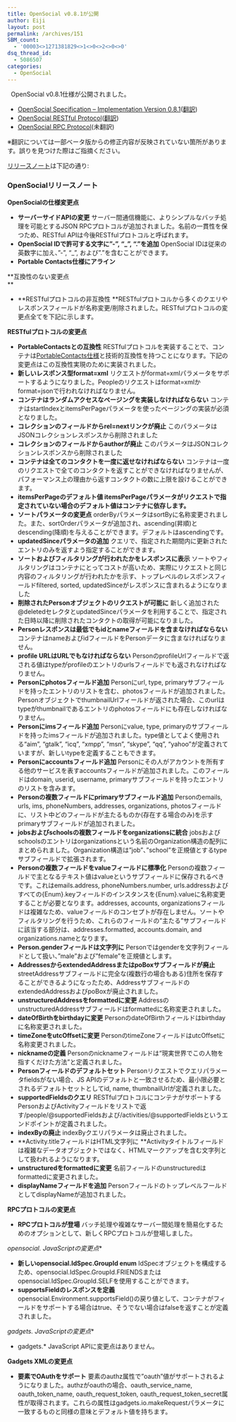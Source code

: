 ```yaml
---
title: OpenSocial v0.8.1が公開
author: Eiji
layout: post
permalink: /archives/151
SBM_count:
  - '00003<>1271381829<>1<>0<>2<>0<>0'
dsq_thread_id:
  - 5086507
categories:
  - OpenSocial
---
```

<div class="wp_plus_one_button" style="margin: 0 8px 8px 0; float:left; ">
  <g:plusone href="http://devlog.agektmr.com/archives/151" callback="wp_plus_one_handler"></g:plusone>
</div>

OpenSocial v0.8.1仕様が公開されました。

*   <a href="http://www.opensocial.org/Technical-Resources/opensocial-spec-v081" target="_blank">OpenSocial Specification &#8211; Implementation Version 0.8.1</a>(<a href="http://devlog.agektmr.com/wiki/index.php?cmd=read&page=OpenSocial%2FOpenSocial%20API仕様%20%28v0.8.1%29" target="_blank">翻訳</a>)<a href="http://www.opensocial.org/Technical-Resources/opensocial-spec-v081/restful-protocol" target="_blank"></a>
*   <a href="http://www.opensocial.org/Technical-Resources/opensocial-spec-v081/restful-protocol" target="_blank">OpenSocial RESTful Protocol</a>(<a href="http://devlog.agektmr.com/wiki/index.php?cmd=read&page=OpenSocial%2FResultful%20Protocol" target="_blank">翻訳</a>)<a href="http://www.opensocial.org/Technical-Resources/opensocial-spec-v081/rpc-protocol" target="_blank"></a>
*   <a href="http://www.opensocial.org/Technical-Resources/opensocial-spec-v081/rpc-protocol" target="_blank">OpenSocial RPC Protocol</a>(未翻訳)

※翻訳については一部ベータ版からの修正内容が反映されていない箇所があります。誤りを見つけた際はご指摘ください。

<a href="http://www.opensocial.org/Technical-Resources/opensocial-release-notes" target="_blank">リリースノート</a>は下記の通り:

### <span><span>OpenSocialリリースノート</span></span>

**OpenSocialの仕様変更点**

*   **サーバーサイドAPIの変更** サーバー間通信機能に、よりシンプルなバッチ処理を可能とするJSON RPCプロトコルが追加されました。名前の一貫性を保つため、RESTful APIは今後RESTfulプロトコルと呼ばれます。
*   **OpenSocial IDで許可する文字に&#8221;-&#8221;, &#8220;_&#8221;, &#8220;.&#8221;を追加** OpenSocial IDは従来の英数字に加え、&#8221;-&#8221;, &#8220;_&#8221;, および&#8221;.&#8221;を含むことができます。
*   **Portable Contacts仕様にアライン**

**互換性のない変更点  
**

*   **RESTfulプロトコルの非互換性 **RESTfulプロトコルから多くのクエリやレスポンスフィールドが名称変更/削除されました。RESTfulプロトコルの変更点全てを下記に示します。

**RESTfulプロトコルの変更点**

*   **PortableContactsとの互換性**<span> RESTfulプロトコルを実装することで、コンテナは<a href="http://portablecontacts.net/" target="_blank">PortableContacts仕様</a>と技術的互換性を持つことになります。下記の変更点はこの互換性実現のために実装されました。</span>
*   **新しいレスポンス型format=xml**<span> リクエストが</span><span>format=xmlパラメータをサポートするようになりました。</span><span>Peopleのリクエストは<span>format=xmlか</span><span>format=jsonで行われなければなりません。</span></span>
*   **コンテナはランダムアクセスなページングを実装しなければならない** コンテナはstartIndexとitemsPerPageパラメータを使ったページングの実装が必須となりました。
*   **コレクションのフィールドからrel=nextリンクが廃止** このパラメータはJSONコレクションレスポンスから削除されました
*   **コレクションのフィールドからauthorが廃止** <span>このパラメータはJSONコレクションレスポンスから削除されました</span>
*   **コンテナは全てのコンタクトを一度に返せなければならない** <span>コンテナは一度</span>のリクエストで全てのコンタクトを返すことができなければなりませんが、パフォーマンス上の理由から返すコンタクトの数に上限を設けることができます。
*   **<span>itemsPerPageのデフォルト値</span><span><span> itemsPerPageパラメータがリクエストで指定されていない場合のデフォルト値はコンテナに依存します。</span></span>**
*   **ソートパラメータの変更点** <span>orderByパラメータは</span><span>sortByに名称変更されました。また、sortOrderパラメータが追加され、ascending(昇順)とdescending(降順)を与えることができます。デフォルトはascendingです。</span>
*   **<span>updatedSinceパラメータの追加</span>** クエリで、指定された期間内に更新されたエントリのみを返すよう指定することができます。
*   **ソートおよびフィルタリングが行われたかをレスポンスに表示<span><span><span style="font-weight: normal;"> ソートやフィルタリングはコンテナにとってコストが高いため、実際にリクエストと同じ内容のフィルタリングが行われたかを示す、トップレベルのレスポンスフィールドfiltered, sorted, updatedSinceがレスポンスに含まれるようになりました</span></span></span>**
*   **削除されたPersonオブジェクトのリクエストが可能に** 新しく追加された@deletedセレクタとupdatedSinceパラメータを利用することで、指定された日時以降に削除されたコンタクトの取得が可能になりました。
*   **Personレスポンスは最低でもidとnameフィールドを含まなければならない** コンテナはnameおよびidフィールドをPersonデータに含まなければなりません。
*   **profile URLはURLでもなければならない** PersonのprofileUrlフィールドで返される値はtypeがprofileのエントリのurlsフィールドでも返されなければなりません。
*   **Personに<span>photosフィールド追加</span>** Personにurl, type, primaryサブフィールドを持ったエントリのリストを含む、photosフィールドが追加されました。Personオブジェクトで<span>thumbnailUrlフィールドが返された場合、このurlはtypeがthumbnailであるエントリのphotosフィールドにも存在しなければなりません。</span>
*   **Personに<span>imsフィールド追加</span>** Personにvalue, type, primaryのサブフィールドを持った<span>imsフィールドが追加されました。</span><span>type値としてよく使用される</span>&#8220;aim&#8221;, &#8220;gtalk&#8221;, &#8220;icq&#8221;, &#8220;xmpp&#8221;, &#8220;msn&#8221;, &#8220;skype&#8221;, &#8220;qq&#8221;, &#8220;yahoo&#8221;が定義されていますが、新しいtypeを定義することもできます。
*   **Personに<span>accountsフィールド追加</span>** Personにその人がアカウントを所有する他のサービスを表すaccountsフィールドが追加されました。このフィールドはdomain, userid, username, primaryサブフィールドを持ったエントリのリストを含みます。
*   **Personの<span>複数</span>フィールドにprimaryサブフィールド追加**<span> Personの</span><span>emails</span>,<span> </span><span>urls</span>,<span> </span><span>ims</span>,<span> </span><span>phoneNumbers</span>,<span> </span><span>addresses</span>,<span> </span><span>organizations,</span><span> </span><span>photos</span><span><span>フィールドに、リスト中どのフィールドが主たるものか(存在する場合のみ)を示すprimaryサブフィールドが追加されました。</span></span>
*   **<span>jobsおよび</span><span>schoolsの複数フィールドを</span><span>organizationsに統合</span>** jobsおよびschoolsのエントリはorganizationsという名前のOrganization構造の配列にまとめられました。Organization構造は&#8221;job&#8221;、&#8221;school&#8221;を<span>正規</span>値とするtypeサブフィールドで拡張されます。
*   **Personの複数フィールドをvalueフィールドに標準化** Personの複数フィールドで主となるテキスト値はvalueというサブフィールドに保存されるべきです。これはemails.address,<span><span> </span><span>phoneNumbers.number</span>,<span> </span><span>urls.addressおよびすべての{Enum}.keyフィールドのインスタンスを{Enum}.valueに名称変更することが必要となります。<span><span>addresses</span>,<span> </span><span>accounts</span>, <span>organizationsフィールドは複雑なため、valueフィールドのコンセプトが存在しません。ソートやフィルタリングを行うため、これらのフィールドの&#8221;主たる&#8221;サブフィールドに該当する部分は、<span><span>addresses.formatted</span>,<span> </span><span>accounts.domain</span>, and<span> </span><span>organizations.nameとなります。</span></span></span></span></span></span>
*   **Person.<span>genderフィールドは文字列に</span>** Personではgenderを文字列フィールドとして扱い、&#8221;male&#8221;および&#8221;female&#8221;を正規値とします。
*   **Addressesから<span>extendedAddressまたは</span><span>poBoxサブフィールドが廃止</span>** streetAddressサブフィールドに完全な(複数行の場合もある)住所を保存することができるようになったため、Addressサブフィールドの<span>extendedAddressおよび</span><span>poBoxが廃止されました。</span>
*   **<span>unstructuredAddressを</span><span>formattedに変更</span>** Addressの<span>unstructuredAddressサブフィールドはformattedに名称変更されました。</span>
*   **<span>dateOfBirthを</span><span>birthdayに変更</span>** Personの<span>dateOfBirthフィールドは</span><span>birthdayに名称変更されました。</span>
*   **<span>timeZoneを</span><span>utcOffsetに変更</span>** Personの<span>timeZoneフィールドは</span><span>utcOffsetに名称変更されました。</span>
*   **<span>nicknameの定義</span>** Personの<span>nicknameフィールドは</span>&#8220;<span>現実世界で</span>この人物を指すくだけた方法&#8221;と定義されました。
*   **Personフィールドのデフォルトセット** Personリクエストでクエリパラメータfieldsがない場合、JS APIのデフォルトと一致させるため、最小限必要とされるデフォルトセットとして<span>id</span>,<span> </span><span>name</span>, <span>thumbnailUrlが定義されました。</span>
*   **<span>supportedFieldsのクエリ</span>** RESTfulプロトコルにコンテナがサポートするPersonおよびActivityフィールドをリストで返す<span>/people/@supportedFieldsおよび</span><span>/activities/@supportedFieldsというエンドポイントが定義されました。</span>
*   **<span>indexByの廃止</span>** <span>indexByクエリパラメータは廃止されました。</span>
*   **Activity.<span>titleフィールドはHTML文字列に</span><span> </span>**Activityタイトルフィールドは複雑なデータオブジェクトではなく、HTMLマークアップを含む文字列として扱われるようになります。
*   **unstructuredをformattedに変更** 名前フィールドの<span><span><span>unstructuredは</span><span>formattedに変更されました。</span></span> </span>
*   <span><span><span><strong>displayNameフィールドを追加</strong></span></span> Personフィールドのトップレベルフールドとして<span>displayName</span>が追加されました。</span>

**RPCプロトコルの変更点**

*   **RPCプロトコルが登場** バッチ処理や複雑なサーバー間処理を簡易化するためのオプションとして、新しくRPCプロトコルが登場しました。

**opensocial.* JavaScriptの変更点**

*   **<span>新しいopensocial.IdSpec.GroupId</span><span> </span>enum**<span> <span><span><span><span><span>IdSpec</span></span>オブジェクトを構成するため、</span>opensocial.IdSpec.GroupId.FRIENDSまたは</span><span>opensocial.IdSpec.GroupId.SELFを</span></span>使用することができます。</span>
*   **<span>supportsFieldのレスポンスを定義</span>**<span> </span><span>opensocial.Environment.supportsField()の戻り値として、コンテナがフィールドをサポートする場合はtrue、そうでない場合はfalseを返すことが定義されました。</span>

**gadgets.* JavaScriptの変更点**

*   gadgets.* JavaScript APIに変更点はありません。

**Gadgets XMLの変更点**

*   **<Preload>要素でOAuthをサポート**<span> </span><span><Preload>要素のauthz属性で&#8221;oauth&#8221;値がサポートされるようになりました。</span><span>authzがoauthの場合、</span><span>oauth_service_name</span>,<span> </span><span>oauth_token_name</span>,<span> </span><span>oauth_request_token</span>, <span>oauth_request_token_secret属性が取得されます。これらの属性はgadgets.io.makeRequestパラメータに<span>一致するものと</span>同様の意味とデフォルト値を持ちます。</span>